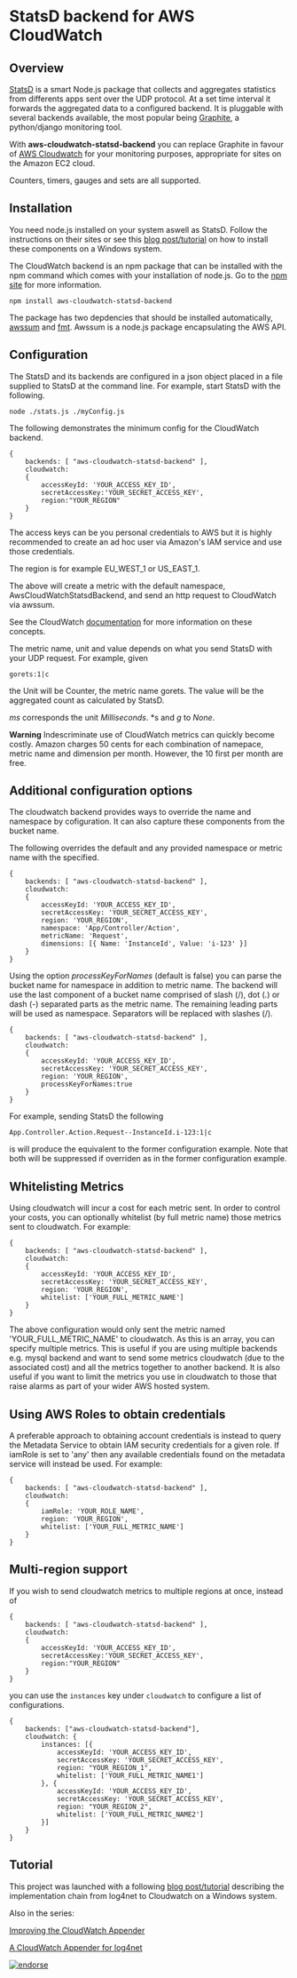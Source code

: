 # StatsD backend for AWS CloudWatch

## Overview

[StatsD](https://github.com/etsy/statsd) is a smart Node.js package that collects and aggregates statistics from differents apps sent over the UDP protocol. At a set time interval it forwards the aggregated data to a configured backend. It is pluggable with several backends available, the most popular being [Graphite](https://github.com/graphite-project/graphite-web), a python/django monitoring tool.

With **aws-cloudwatch-statsd-backend** you can replace Graphite in favour of [AWS Cloudwatch](http://aws.amazon.com/cloudwatch/) for your monitoring purposes, appropriate for sites on the Amazon EC2 cloud.

Counters, timers, gauges and sets are all supported.

## Installation

You need node.js installed on your system aswell as StatsD. Follow the instructions on their sites or see this [blog post/tutorial](http://blog.simpletask.se/post/aggregating-monitoring-statistics-for-aws-cloudwatch) on how to install these components on a Windows system.

The CloudWatch backend is an npm package that can be installed with the npm command which comes with your installation of node.js. Go to the [npm site](https://npmjs.org/) for more information.

    npm install aws-cloudwatch-statsd-backend

The package has two depdencies that should be installed automatically, [awssum](https://npmjs.org/package/awssum) and [fmt](https://npmjs.org/package/fmt). Awssum is a node.js package encapsulating the AWS API.

## Configuration

The StatsD and its backends are configured in a json object placed in a file supplied to StatsD at the command line. For example, start StatsD with the following.

    node ./stats.js ./myConfig.js

The following demonstrates the minimum config for the CloudWatch backend.

    {
        backends: [ "aws-cloudwatch-statsd-backend" ],
        cloudwatch:
        {
            accessKeyId: 'YOUR_ACCESS_KEY_ID',
            secretAccessKey:'YOUR_SECRET_ACCESS_KEY',
            region:"YOUR_REGION"
        }
    }

The access keys can be you personal credentials to AWS but it is highly recommended to create an ad hoc user via Amazon's IAM service and use those credentials.

The region is for example EU_WEST_1 or US_EAST_1.

The above will create a metric with the default namespace, AwsCloudWatchStatsdBackend, and send an http request to CloudWatch via awssum.

See the CloudWatch [documentation](http://docs.amazonwebservices.com/AmazonCloudWatch/latest/DeveloperGuide/cloudwatch_concepts.html) for more information on these concepts.

The metric name, unit and value depends on what you send StatsD with your UDP request. For example, given

    gorets:1|c

the Unit will be Counter, the metric name gorets. The value will be the aggregated count as calculated by StatsD.

*ms* corresponds the unit *Milliseconds*. *s and *g* to *None*.

**Warning** Indescriminate use of CloudWatch metrics can quickly become costly. Amazon charges 50 cents for each combination of namepace, metric name and dimension per month. However, the 10 first per month are free.

## Additional configuration options

The cloudwatch backend provides ways to override the name and namespace by cofiguration. It can also capture these components from the bucket name.

The following overrides the default and any provided namespace or metric name with the specified.

    {
        backends: [ "aws-cloudwatch-statsd-backend" ],
        cloudwatch:
        {
            accessKeyId: 'YOUR_ACCESS_KEY_ID',
            secretAccessKey: 'YOUR_SECRET_ACCESS_KEY',
            region: 'YOUR_REGION',
            namespace: 'App/Controller/Action',
            metricName: 'Request',
            dimensions: [{ Name: 'InstanceId', Value: 'i-123' }]
        }
    }

Using the option *processKeyForNames* (default is false) you can parse the bucket name for namespace in addition to metric name. The backend will use the last component of a bucket name comprised of slash (/), dot (.) or dash (-) separated parts as the metric name. The remaining leading parts will be used as namespace. Separators will be replaced with slashes (/).

    {
        backends: [ "aws-cloudwatch-statsd-backend" ],
        cloudwatch:
        {
            accessKeyId: 'YOUR_ACCESS_KEY_ID',
            secretAccessKey: 'YOUR_SECRET_ACCESS_KEY',
            region: 'YOUR_REGION',
            processKeyForNames:true
        }
    }

For example, sending StatsD the following

    App.Controller.Action.Request--InstanceId.i-123:1|c

is will produce the equivalent to the former configuration example. Note that both will be suppressed if overriden as in the former configuration example.

## Whitelisting Metrics

Using cloudwatch will incur a cost for each metric sent. In order to control your costs, you can optionally whitelist (by full metric name) those metrics sent to cloudwatch. For example:

    {
        backends: [ "aws-cloudwatch-statsd-backend" ],
        cloudwatch:
        {
            accessKeyId: 'YOUR_ACCESS_KEY_ID',
            secretAccessKey: 'YOUR_SECRET_ACCESS_KEY',
            region: 'YOUR_REGION',
            whitelist: ['YOUR_FULL_METRIC_NAME']
        }
    }

The above configuration would only sent the metric named 'YOUR_FULL_METRIC_NAME' to cloudwatch. As this is an array, you can specify multiple metrics. This is useful if you are using multiple backends e.g. mysql backend and want to send some metrics cloudwatch (due to the associated cost) and all the metrics together to another backend. It is also useful if you want to limit the metrics you use in cloudwatch to those that raise alarms as part of your wider AWS hosted system.

## Using AWS Roles to obtain credentials

A preferable approach to obtaining account credentials is instead to query the Metadata Service to obtain IAM security credentials for a given role. If iamRole is set to 'any' then any available credentials found on the metadata service will instead be used. For example:

    {
        backends: [ "aws-cloudwatch-statsd-backend" ],
        cloudwatch:
        {
            iamRole: 'YOUR_ROLE_NAME',
            region: 'YOUR_REGION',
            whitelist: ['YOUR_FULL_METRIC_NAME']
        }
    }

## Multi-region support

If you wish to send cloudwatch metrics to multiple regions at once, instead of

    {
        backends: [ "aws-cloudwatch-statsd-backend" ],
        cloudwatch:
        {
            accessKeyId: 'YOUR_ACCESS_KEY_ID',
            secretAccessKey:'YOUR_SECRET_ACCESS_KEY',
            region:"YOUR_REGION"
        }
    }

you can use the `instances` key under `cloudwatch` to configure a list of configurations.

    {
        backends: ["aws-cloudwatch-statsd-backend"],
        cloudwatch: {
            instances: [{
                accessKeyId: 'YOUR_ACCESS_KEY_ID',
                secretAccessKey: 'YOUR_SECRET_ACCESS_KEY',
                region: "YOUR_REGION_1",
                whitelist: ['YOUR_FULL_METRIC_NAME1']
            }, {
                accessKeyId: 'YOUR_ACCESS_KEY_ID',
                secretAccessKey: 'YOUR_SECRET_ACCESS_KEY',
                region: "YOUR_REGION_2",
                whitelist: ['YOUR_FULL_METRIC_NAME2']
            }]
        }
    }


## Tutorial

This project was launched with a following [blog post/tutorial](http://blog.simpletask.se/post/aggregating-monitoring-statistics-for-aws-cloudwatch) describing the implementation chain from log4net to Cloudwatch on a Windows system.

Also in the series:

[Improving the CloudWatch Appender](http://blog.simpletask.se/post/improving-cloudwatch-appender)

[A CloudWatch Appender for log4net](http://blog.simpletask.se/post/awscloudwatch-log4net-appender)

[![endorse](http://api.coderwall.com/camitz/endorsecount.png)](http://coderwall.com/camitz)
